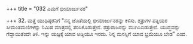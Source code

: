 +++
title = "032 ಎಮಗೆ ಭೀಮಾರ್ಜುನರ"

+++
32. ಮತ್ತೆ ಯುಧಿಷ್ಠರನಿಗೆ "ನನ್ನ ಜೊತೆಯಲ್ಲಿ ಭೀಮಾರ್ಜುನರನ್ನು ಕಳಿಸು. ಶತ್ರುಗಳ ಪತ್ನಿಯರ ಸೀಮಂತಮಣಿಗಳನ್ನು ನಿಮಿಷ ಮಾತ್ರದಲ್ಲಿ ತರಿಸಿಕೊಡುತ್ತೇನೆ. ಶತ್ರುರಾಜರನ್ನು ಮುಗಿಸಿಬಿಡುತ್ತೇನೆ. ಯುದ್ಧವನ್ನು ಗೆದ್ದಾಯಿತೆಂದೇ ತಿಳಿ. ಇನ್ನು ಯಜ್ಞಕ್ಕೆ ಯಾವ ಅಡ್ಡಿಯೂ ಇರದು. ನಿನ್ನ ಮನಸ್ಸಿಗೆ ಯಾವ ಭ್ರಮೆಯೂ ಬೇಡ” ಎಂದ.